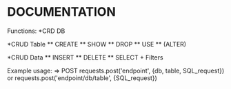 # DOCUMENTATION

Functions:
*CRD DB

*CRUD Table
** CREATE
** SHOW
** DROP
** USE
** (ALTER)

*CRUD Data
** INSERT
** DELETE
** SELECT + Filters

Example usage:
=> POST
requests.post('endpoint', {db, table, SQL_request})
or
requests.post('endpoint/db/table', {SQL_request})
